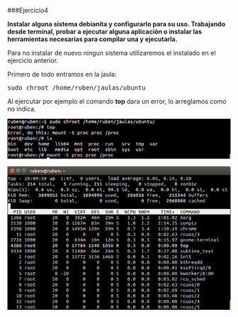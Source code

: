 ###Ejercicio4

**Instalar alguna sistema debianita y configurarlo para su uso. Trabajando desde terminal, probar a ejecutar alguna aplicación o instalar las herramientas necesarias para compilar una y ejecutarla.**

Para no instalar de nuevo ningun sistema utilizaremos el instalado en el ejercicio anterior.

Primero de todo entramos en la jaula:

<pre>sudo chroot /home/ruben/jaulas/ubuntu</pre>

Al ejercutar por ejemplo el comando **top** dara un error, lo arreglamos como no indica.

![](./img/img5.png)

![](./img/img6.png)